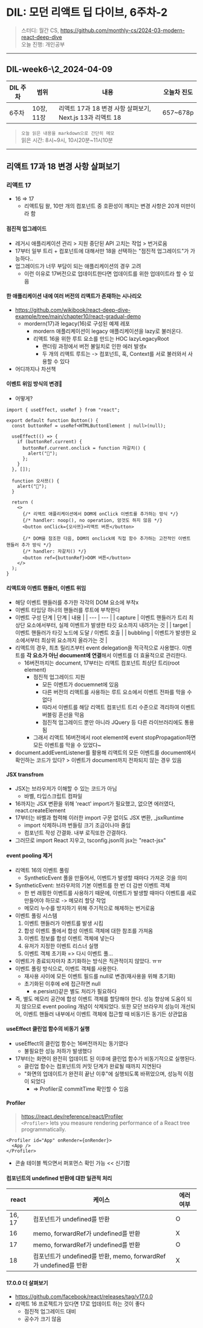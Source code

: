 # DIL: 모던 리액트 딥 다이브, 6주차-2

> 스터디: 월간 CS, https://github.com/monthly-cs/2024-03-modern-react-deep-dive  
> 오늘 진행: 개인공부

---

## DIL-week6-\2_2024-04-09

| DIL 주차 | 범위       | 내용                                                      | 오늘차 진도 |
| -------- | ---------- | --------------------------------------------------------- | ----------- |
| 6주차    | 10장, 11장 | 리액트 17과 18 변경 사항 살펴보기, Next.js 13과 리액트 18 | 657~678p    |

> `오늘 읽은 내용을 markdown으로 간단히 메모`  
> 읽은 시간: 8시~9시, 10시20분~11시10분

---

## 리액트 17과 18 변경 사항 살펴보기

### 리액트 17

- 16 => 17
  - 리액트팀 왈, 10만 개의 컴포넌트 중 호환성이 깨지는 변경 사항은 20개 미만이라 함

#### 점진적 업그레이드

- 레거시 애플리케이션 관리 > 지원 중단된 API 고치는 작업 > 번거로움
- 17부터 일부 트리 + 컴포넌트에 대해서만 18을 선택하는 "점진적 업그레이드"가 가능하다..
- 업그레이드가 너무 부담이 되는 애플리케이션의 경우 고려
  - 이런 이유로 17버전으로 업데이트한다면 업데이트를 위한 업데이트라 할 수 있음

#### 한 애플리케이션 내에 여러 버전의 리액트가 존재하는 시나리오

- https://github.com/wikibook/react-deep-dive-example/tree/main/chapter10/react-gradual-demo
  - mordern(17)과 legacy(16)로 구성된 예제 레포
    - mordern 애플리케이션이 legacy 애플리케이션을 lazy로 불러온다.
    - 리액트 16을 위한 루트 요소를 만드는 HOC lazyLegacyRoot
      - 랜더링 과정에서 버전 불일치로 인한 에러 발생x
      - 두 개의 리액트 루트는 -> 컴포넌트, 훅, Context를 서로 불러와서 사용할 수 있다
- 어디까지나 차선책

#### 이벤트 위임 방식의 변경🤔

- 어떻게?

```tsx
import { useEffect, useRef } from "react";

export default function Button() {
  const buttonRef = useRef<HTMLButtonElement | null>(null);

  useEffect(() => {
    if (buttonRef.current) {
      buttonRef.current.onclick = function 자갈치() {
        alert("🐙");
      };
    }
  }, []);

  function 오사쯔() {
    alert("🍠");
  }

  return (
    <>
      {/* 리액트 애플리케이션에서 DOM에 onClick 이벤트를 추가하는 방식 */}
      {/* handler: noop(), no operation, 암것도 하지 않음 */}
      <button onClick={오사쯔}>리액트 버튼</button>

      {/* DOM을 참조한 다음, DOM의 onclick에 직접 함수 추가하는 고전적인 이벤트 핸들러 추가 방식 */}
      {/* handler: 자갈치() */}
      <button ref={buttonRef}>DOM 버튼</button>
    </>
  );
}
```

#### 리액트와 이벤트 핸들러, 이벤트 위임

- 해당 이벤트 핸들러를 추가한 각각의 DOM 요소에 부착x
- 이벤트 타입당 하나의 핸들러를 루트에 부착한다
- 이벤트 구성 단계
  | 단계 | 내용 |
  | --- | --- |
  | capture | 이벤트 핸들러가 트리 최상단 요소에서부터, 실제 이벤트가 발생한 타깃 요소까지 내려가는 것 |
  | target | 이벤트 핸들러가 타깃 노드에 도달 / 이벤트 호출 |
  | bubbling | 이벤트가 발생한 요소에서부터 최상위 요소까지 올라가는 것 |
- 리액트의 경우, 최초 릴리즈부터 event delegation을 적극적으로 사용했다. 이벤트를 **각 요소가 아닌 document에 연결**해서 이벤트를 더 효율적으로 관리한다.
  - 16버전까지는 document, 17부터는 리액트 컴포넌트 최상단 트리(root element)
    - 점진적 업그레이드 지원
      - 모든 이벤트가 docuemnet에 있음
      - 다른 버전의 리액트를 사용하는 루트 요소에서 이벤트 전파를 막을 수 없다
      - 따라서 이벤트를 해당 리액트 컴포넌트 트리 수준으로 격리하여 이벤트 버블링 혼선을 막음
      - 점진적 업그레이드 뿐만 아니라 JQuery 등 다른 라이브러리에도 통용됨
    - 그래서 리액트 16버전에서 root element에 event stopPropagation하면 모든 이벤트를 막을 수 있었다~
- document.addEventListener를 활용해 리액트의 모든 이벤트를 document에서 확인하는 코드가 있다? > 이벤트가 document까지 전파되지 않는 경우 있음

#### JSX transfrom

- JSX는 브라우저가 이해할 수 있는 코드가 아님
  - 바벨, 타입스크립트 컴파일
- 16까지는 JSX 변환을 위해 'react' import가 필요했고, 없으면 에러였다, react.createElement
- 17부터는 바벨과 협력해 이러한 import 구문 없이도 JSX 변환, \_jsxRuntime
  - import 삭제하니까 번들링 크기 조금이나마 줄임
  - 컴포넌트 작성 간결화. 내부 로직또한 간결하다.
- 그러므로 import React 지우고, tsconfig.json의 jsx는 "react-jsx"

#### event pooling 제거

- 리액트 16의 이벤트 풀링
  - SyntheticEvent 풀을 만들어서, 이벤트가 발생할 때마다 가져온 것을 의미
- SyntheticEvent: 브라우저의 기본 이벤트를 한 번 더 감싼 이벤트 객체
  - 한 번 래핑한 이벤트를 사용하기 때문에, 이벤트가 발생할 때마다 이벤트를 새로 만들어야 하므로 -> 메모리 할당 작업
  - 메모리 누수를 방지하기 위해 주기적으로 해제하는 번거로움
- 이벤트 풀링 시스템
  1. 이벤트 핸들러가 이벤트를 발생 시킴
  2. 합성 이벤트 풀에서 합성 이벤트 객체에 대한 참조를 가져옴
  3. 이벤트 정보를 합성 이벤트 객체에 넣는다
  4. 유저가 지정한 이벤트 리스너 실행
  5. 이벤트 객체 초기화 => 다시 이벤트 풀...
- 이벤트가 종료되자마자 초기화하는 방식은 직관적이지 않았다. ㅠㅠ
- 이벤트 풀링 방식으로, 이벤트 객체를 사용한다.
  - 재사용 사이에 모든 이벤트 필드를 null로 변경(재사용을 위해 초기화)
  - 초기화된 이후에 e에 접근하면 null
    - e.persist()같은 별도 처리가 필요하다
- 즉, 별도 메모리 공간에 합성 이벤트 객체를 할당해야 한다. 성능 향상에 도움이 되지 않으므로 event pooling 개념이 삭제되었다. 또한 모던 브라우저 성능이 개선되어, 이벤트 핸들러 내부에서 이벤트 객체에 접근할 때 비동기든 동기든 상관없음

#### useEffect 클린업 함수의 비동기 실행

- useEffect의 클린업 함수는 16버전까지는 동기였다
  - 불필요한 성능 저하가 발생했다
- 17부터는 화면이 완전히 업데이트 된 이후에 클린업 함수가 비동기적으로 실행된다.
  - 클린업 함수는 컴포넌트의 커밋 단계가 완료될 때까지 지연된다
  - "화면의 업데이트가 완전히 끝난 이후"에 실행되도록 바뀌었으며, 성능적 이점이 되었다
    - => Profiler로 commitTime 확인할 수 있음

#### Profiler

> https://react.dev/reference/react/Profiler  
> `<Profiler>` lets you measure rendering performance of a React tree programmatically.

```tsx
<Profiler id="App" onRender={onRender}>
  <App />
</Profiler>
```

- 콘솔 테이블 찍으면서 퍼포먼스 확인 가능 << 신기함

#### 컴포넌트의 undefined 반환에 대한 일관적 처리

| react  | 케이스                                                           | 에러 여부 |
| ------ | ---------------------------------------------------------------- | --------- |
| 16, 17 | 컴포넌트가 undefined를 반환                                      | O         |
| 16     | memo, forwardRef가 undefined를 반환                              | X         |
| 17     | memo, forwardRef가 undefined를 반환                              | O         |
| 18     | 컴포넌트가 undefined를 반환, memo, forwardRef가 undefined를 반환 | X         |

#### 17.0.0 더 살펴보기

- https://github.com/facebook/react/releases/tag/v17.0.0
- 리액트 16 프로젝트가 있다면 17로 업데이트 하는 것이 좋다
  - 점진적 업그레이드 대비
  - 공수가 크기 않음
